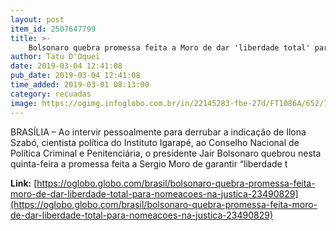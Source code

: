 ```yaml
---
layout: post
item_id: 2507647799
title: >-
    Bolsonaro quebra promessa feita a Moro de dar 'liberdade total' para nomeações na Justiça
author: Tatu D'Oquei
date: 2019-03-04 12:41:08
pub_date: 2019-03-04 12:41:08
time_added: 2019-03-01 08:13:00
category: recuadas
image: https://ogimg.infoglobo.com.br/in/22145283-fbe-27d/FT1086A/652/72263543_RI-Rio-de-Janeiro-RJ-16-10-20172018-Brasil-do-Amanha-Ilona-Szabo-instituto-igarape-L.jpg
---
```


BRASÍLIA – Ao intervir pessoalmente para derrubar a indicação de Ilona Szabó, cientista política do Instituto Igarapé, ao Conselho Nacional de Política Criminal e Penitenciária, o presidente Jair Bolsonaro quebrou nesta quinta-feira a promessa feita a Sergio Moro de garantir “liberdade t

**Link:** [https://oglobo.globo.com/brasil/bolsonaro-quebra-promessa-feita-moro-de-dar-liberdade-total-para-nomeacoes-na-justica-23490829](https://oglobo.globo.com/brasil/bolsonaro-quebra-promessa-feita-moro-de-dar-liberdade-total-para-nomeacoes-na-justica-23490829)

